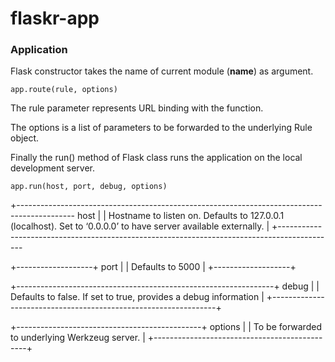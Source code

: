 # flaskr-app

### Application

Flask constructor takes the name of current module (__name__) as argument.

```
app.route(rule, options)
```
The rule parameter represents URL binding with the function.

The options is a list of parameters to be forwarded to the underlying Rule object.

Finally the run() method of Flask class runs the application on the local development server.
```
app.run(host, port, debug, options)
```

+--------------------------------------------------------------------------------------------
  host 																						|
  																							|
  Hostname to listen on. Defaults to 127.0.0.1 (localhost). Set to ‘0.0.0.0’ to have server available externally.																	  |
+--------------------------------------------------------------------------------------------

+-------------------+
  port				|
  					|
  Defaults to 5000  |
+-------------------+

+----------------------------------------------------------------+
debug															 |
																 |
Defaults to false. If set to true, provides a debug information  |
+----------------------------------------------------------------+

+----------------------------------------------+
options										   |
											   |
To be forwarded to underlying Werkzeug server. |
+----------------------------------------------+